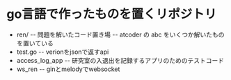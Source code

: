# go言語で作ったものを置くリポジトリ
- ren/
-- 問題を解いたコード置き場
-- atcoder の abc をいくつか解いたものを置いている
- test.go
-- verionをjsonで返すapi
- access_log_app
-- 研究室の入退出を記録するアプリのためのテストコード
- ws_ren
-- ginとmelodyでwebsocket
